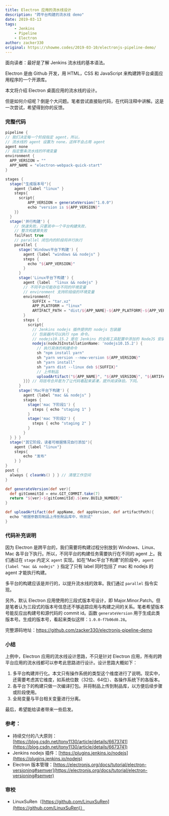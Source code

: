 ```yaml
---
title: Electron 应用的流水线设计
description: "跨平台构建的流水线 demo"
date: 2019-03-13
tags:
    - Jenkins
    - Pipeline
    - Electron
author: zacker330
original: https://showme.codes/2019-03-10/electronjs-pipeline-demo/
---
```

面向读者：最好是了解 Jenkins 流水线的基本语法。

Electron 是由 Github 开发，用 HTML，CSS 和 JavaScript 来构建跨平台桌面应用程序的一个开源库。

本文将介绍 Electron 桌面应用的流水线的设计。

但是如何介绍呢？倒是个大问题。笔者尝试直接贴代码，在代码注释中讲解。这是一次尝试，希望得到你的反馈。

### 完整代码

```groovy
pipeline {
// 我们决定每一个阶段指定 agent，所以，
// 流水线的 agent 设置为 none，这样不会占用 agent
agent none
// 指定整条流水线的环境变量
environment {
  APP_VERSION = ""
  APP_NAME = "electron-webpack-quick-start"
}

stages {
  stage("生成版本号"){
    agent {label "linux" }
    steps{
      script{
          APP_VERSION = generateVersion("1.0.0")
          echo "version is ${APP_VERSION}"
    }}
  }
  stage('并行构建') {
    // 快速失败，只要其中一个平台构建失败，
    // 整次构建算失败
    failFast true
    // parallel 闭包内的阶段将并行执行
    parallel {
      stage('Windows平台下构建') {
        agent {label "windows && nodejs" }
        steps {
          echo "${APP_VERSION}"
        }
      }
      stage('Linux平台下构建') {
        agent {label  "linux && nodejs" }
        // 不同平台可能存在不同的环境变量
        // environment 支持阶段级的环境变量
        environment{
            SUFFIX = "tar.xz"
            APP_PLATFORM = "linux"
            ARTIFACT_PATH = "dist/${APP_NAME}-${APP_PLATFORM}-${APP_VERSION}.${SUFFIX}"
        }
        steps {
          script{
            // Jenkins nodejs 插件提供的 nodejs 包装器
            // 包装器内可以执行 npm 命令。
            // nodejs10.15.2 是在 Jenkins 的全局工具配置中添加的 NodeJS 安装器
            nodejs(nodeJSInstallationName: 'nodejs10.15.2') {
              // 执行具体的构建命令
              sh "npm install yarn"
              sh "yarn version --new-version ${APP_VERSION}"
              sh "yarn install"
              sh "yarn dist --linux deb ${SUFFIX}"
              // 上传制品
              uploadArtifact("${APP_NAME}", "${APP_VERSION}", "${ARTIFACT_PATH}")
        }}} // 将括号合并是为了让代码看起来紧凑，提升阅读体验。下同。
      }
      stage('Mac平台下构建') {
        agent {label "mac && nodejs" }
        stages {
          stage('mac 下阶段1') {
            steps { echo "staging 1" }
          }
          stage('mac 下阶段2') {
            steps { echo "staging 2" }
          }
        }
  } } } 
  stage("其它阶段，读者可根据情况自行添加"){
    agent {label "linux"}
    steps{
        echo "发布"
    } } 
}
post {
  always { cleanWs() } } // 清理工作空间
}

def generateVersion(def ver){
  def gitCommitId = env.GIT_COMMIT.take(7)
  return "${ver}-${gitCommitId}.${env.BUILD_NUMBER}"
}

def uploadArtifact(def appName, def appVersion, def artifactPath){
  echo "根据参数将制品上传到制品库中，待测试"
}
```

### 代码补充说明

因为 Electron 是跨平台的，我们需要将构建过程分别放到 Windows、Linux、Mac 各平台下执行。所以，不同平台的构建任务需要执行在不同的 agent 上。我们通过在 `stage` 内定义 `agent` 实现。如在“Mac平台下构建”的阶段中，`agent {label "mac && nodejs" }` 指定了只有 label 同时包括了 mac 和 nodejs 的 agent 才能执行构建。

多平台的构建应该是并行的，以提升流水线的效率。我们通过 `parallel` 指令实现。

另外，默认 Electron 应用使用的三段式版本号设计，即 Major.Minor.Patch。但是笔者认为三段式的版本号信息还不够追踪应用与构建之间的关系。笔者希望版本号能反应出构建号和源代码的 commit id。函数 `generateVersion` 用于生成此类版本号。生成的版本号，看起来类似这样：`1.0.0-f7b06d0.28`。

完整源码地址：https://github.com/zacker330/electronjs-pipeline-demo

### 小结
上例中，Electron 应用的流水线设计思路，不只是针对 Electron 应用，所有的跨平台应用的流水线都可以参考此思路进行设计。设计思路大概如下：
1. 多平台构建并行化。本文只有操作系统的类型这个维度进行了说明。现实中，还需要考虑其它维度，如系统位数（32位、64位）、各操作系统下的各版本。
2. 各平台下的构建只做一次编译打包。并将制品上传到制品库，以方便后续步骤或阶段使用。
3. 全局变量与平台相关变量进行分离。

最后，希望能给读者带来一些启发。

### 参考：
* 持续交付的八大原则：[https://blog.csdn.net/tony1130/article/details/6673741](https://blog.csdn.net/tony1130/article/details/6673741)
* Jenkins nodejs 插件：[https://plugins.jenkins.io/nodejs](https://plugins.jenkins.io/nodejs)
* Electron 版本管理：[https://electronjs.org/docs/tutorial/electron-versioning#semver](https://electronjs.org/docs/tutorial/electron-versioning#semver)


### 审校
* LinuxSuRen（[https://github.com/LinuxSuRen](https://github.com/LinuxSuRen)）

